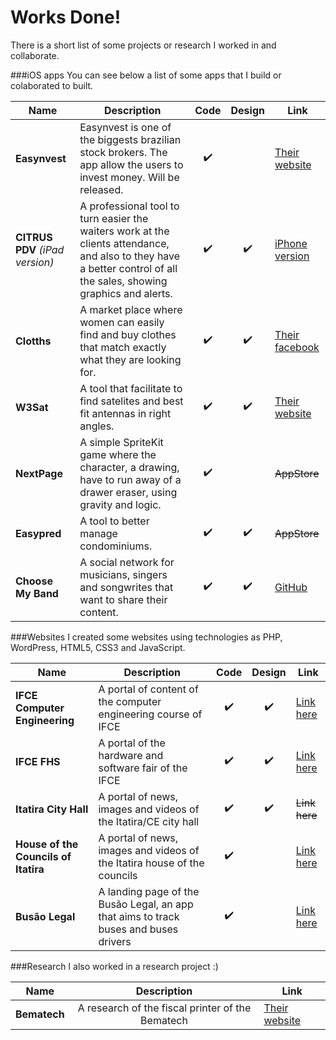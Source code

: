 # Works Done!
There is a short list of some projects or research I worked in and collaborate. 


###iOS apps
You can see below a list of some apps that I build or colaborated to built. 

| Name | Description | Code | Design | Link |
|---|---|:---:|:---:|---|
| **Easynvest** | Easynvest is one of the biggests brazilian stock brokers. The app allow the users to invest money. Will be released. | :heavy_check_mark: |  | [Their website](http://easynvest.com.br) |
| **CITRUS PDV** *(iPad version)* | A professional tool to turn easier the waiters work at the clients attendance, and also to they have a better control of all the sales, showing graphics and alerts. | :heavy_check_mark: | :heavy_check_mark: | [iPhone version](https://itunes.apple.com/br/app/citrus-pdv-terminal/id1148606050?mt=8) |
| **Clotths** | A market place where women can easily find and buy clothes that match exactly what they are looking for. | :heavy_check_mark: | :heavy_check_mark: |  [Their facebook](https://www.facebook.com/clotths/?fref=ts) |
| **W3Sat** | A tool that facilitate to find satelites and best fit antennas in right angles. | :heavy_check_mark: | :heavy_check_mark: | [Their website](http://w3sat.com.br) |
| **NextPage** | A simple SpriteKit game where the character, a drawing, have to run away of a drawer eraser, using gravity and logic. | :heavy_check_mark: |  | ~~AppStore~~ |
| **Easypred** | A tool to better manage condominiums. | :heavy_check_mark: | :heavy_check_mark: | ~~AppStore~~ |
| **Choose My Band** | A social network for musicians, singers and songwrites that want to share their content. | :heavy_check_mark: | :heavy_check_mark: | [GitHub](https://github.com/alcivanio/choose-my-band) |



###Websites
I created some websites using technologies as PHP, WordPress, HTML5, CSS3 and JavaScript. 

| Name | Description | Code | Design | Link |
|---|---|:---:|:---:|---|
|**IFCE Computer Engineering**|A portal of content of the computer engineering course of IFCE|:heavy_check_mark:|:heavy_check_mark:|[Link here](http://engcomputacao.ifce.edu.br)|
|**IFCE FHS**|A portal of the hardware and software fair of the IFCE|:heavy_check_mark:|:heavy_check_mark:|[Link here](http://fhs.fortaleza.ifce.edu.br)|
|**Itatira City Hall**|A portal of news, images and videos of the Itatira/CE city hall|:heavy_check_mark:|:heavy_check_mark:|~~Link here~~|
|**House of the Councils of Itatira**|A portal of news, images and videos of the Itatira house of the councils|:heavy_check_mark:||[Link here](http://camaraitatira.ce.gov.br)|
|**Busão Legal**|A landing page of the Busão Legal, an app that aims to track buses and buses drivers|:heavy_check_mark:||[Link here](http://busaolegal.com.br)|


###Research
I also worked in a research project :)

| Name | Description | Link |
|---|:---:|---|
|**Bematech**|A research of the fiscal printer of the Bematech|[Their website](http://bematech.com.br)|

